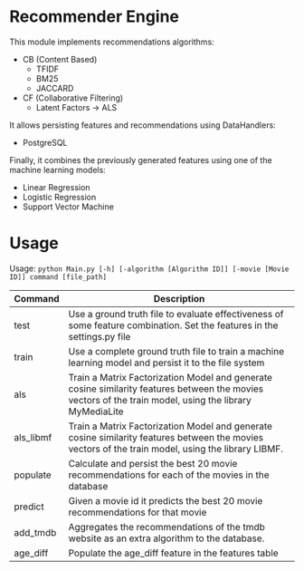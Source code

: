 # Recommender Engine
This module implements recommendations algorithms:
- CB (Content Based)
    - TFIDF
    - BM25
    - JACCARD
- CF (Collaborative Filtering)
    - Latent Factors -> ALS

It allows persisting features and recommendations using DataHandlers:
- PostgreSQL

Finally, it combines the previously generated features using one of the machine learning models:
- Linear Regression
- Logistic Regression
- Support Vector Machine

# Usage
Usage: `python Main.py [-h] [-algorithm [Algorithm ID]] [-movie [Movie ID]] command [file_path]`


| Command | Description |
| --- | --- |
| test | Use a ground truth file to evaluate effectiveness of some feature combination. Set the features in the settings.py file |
| train | Use a complete ground truth file to train a machine learning model and persist it to the file system |
| als | Train a Matrix Factorization Model and generate cosine similarity features between the movies vectors of the train model, using the library MyMediaLite
| als_libmf | Train a Matrix Factorization Model and generate cosine similarity features between the movies vectors of the train model, using the library LIBMF. |
| populate | Calculate and persist the best 20 movie recommendations for each of the movies in the database |
| predict | Given a movie id it predicts the best 20 movie recommendations for that movie |
| add_tmdb | Aggregates the recommendations of the tmdb website as an extra algorithm to the database. |
| age_diff | Populate the age_diff feature in the features table |
